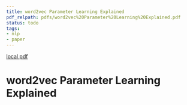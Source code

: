 ```yaml
---
title: word2vec Parameter Learning Explained
pdf_relpath: pdfs/word2vec%20Parameter%20Learning%20Explained.pdf
status: todo
tags:
- nlp
- paper
---
```


[local pdf](../../../pdfs/word2vec%20Parameter%20Learning%20Explained.pdf)

# word2vec Parameter Learning Explained
